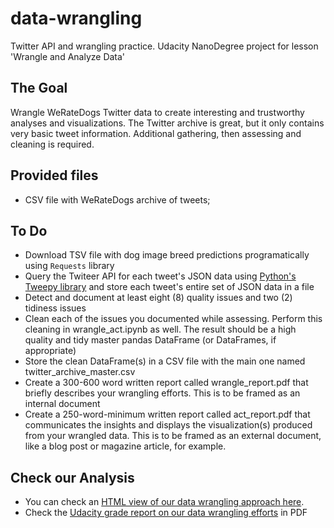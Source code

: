 # data-wrangling
Twitter API and wrangling practice. Udacity NanoDegree project for lesson 'Wrangle and Analyze Data'

## The Goal
Wrangle WeRateDogs Twitter data to create interesting and trustworthy analyses and visualizations. The Twitter archive is great, but it only contains very basic tweet information. Additional gathering, then assessing and cleaning is required.

## Provided files
- CSV file with WeRateDogs archive of tweets;

## To Do
- Download TSV file with dog image breed predictions programatically using `Requests` library
- Query the Twiteer API for each tweet's JSON data using [Python's Tweepy library](http://www.tweepy.org/) and store each tweet's entire set of JSON data in a file
- Detect and document at least eight (8) quality issues and two (2) tidiness issues
- Clean each of the issues you documented while assessing. Perform this cleaning in wrangle_act.ipynb as well. The result should be a high quality and tidy master pandas DataFrame (or DataFrames, if appropriate)
- Store the clean DataFrame(s) in a CSV file with the main one named twitter_archive_master.csv
- Create a 300-600 word written report called wrangle_report.pdf that briefly describes your wrangling efforts. This is to be framed as an internal document
- Create a 250-word-minimum written report called act_report.pdf that communicates the insights and displays the visualization(s) produced from your wrangled data. This is to be framed as an external document, like a blog post or magazine article, for example.

## Check our Analysis

- You can check an [HTML view of our data wrangling approach here](https://alexmpaz.github.io/data-wrangling/wrangle_act.html).
- Check the [Udacity grade report on our data wrangling efforts](https://alexmpaz.github.io/data-wrangling/Udacity%20project%20review.pdf) in PDF
